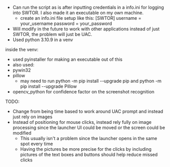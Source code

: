 - Can run the script as is after inputting credentials in a info.ini for logging into SWTOR. I also made it an executable on my own machine.
    - create an info.ini file setup like this:
    [SWTOR]
    username = your_username
    password = your_password
- Will modify in the future to work with other applications instead of just SWTOR, the problem will just be UAC.
- Used python 3.10.9 in a venv


inside the venv:
- used pyinstaller for making an executable out of this
- also used:
- pywin32
- pillow
    - may need to run python -m pip install --upgrade pip and python -m pip install --upgrade Pillow
- opencv_python for confidence factor on the screenshot recognition


TODO:
- Change from being time based to work around UAC prompt and instead just rely on images
- Instead of positioning for mouse clicks, instead rely fully on image processing since the launcher UI could be moved or the screen could be modified
    - This usually isn't a problem since the launcher opens in the same spot every time
    - Having the pictures be more precise for the clicks by including pictures of the text boxes and buttons should help reduce missed clicks